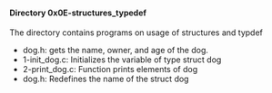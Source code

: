 #### Directory 0x0E-structures_typedef
The directory contains programs on usage of structures and typdef
* dog.h: gets the name, owner, and age of the dog.
* 1-init_dog.c: Initializes the variable of type struct dog
* 2-print_dog.c: Function prints elements of dog
* dog.h: Redefines the name of the struct dog

